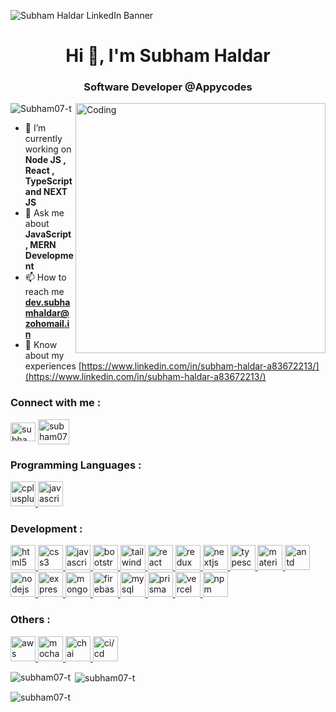 
![Subham Haldar LinkedIn Banner](https://github.com/subham07-t/Subham07-t/assets/82716446/360d8573-4b58-4f87-aca5-73b732e06c23)

<h1 align="center">Hi 👋, I'm Subham Haldar</h1>
<h3 align="center">Software Developer @Appycodes</h3>
<img
  align="right"
  alt="Coding"
  width="400"
  src="https://user-images.githubusercontent.com/74038190/212748830-4c709398-a386-4761-84d7-9e10b98fbe6e.gif"
/>
<p align="left">
  <img
    src="https://komarev.com/ghpvc/?username=subham07-t&label=Profile%20views&color=0e75b6&style=flat"
    alt="Subham07-t"
  />
</p>

- 🌱 I’m currently working on **Node JS , React , TypeScript and NEXT JS**
- 💬 Ask me about **JavaScript , MERN Development**
- 📫 How to reach me **dev.subhamhaldar@zohomail.in**
- 📄 Know about my experiences
  [https://www.linkedin.com/in/subham-haldar-a83672213/](https://www.linkedin.com/in/subham-haldar-a83672213/)

<h3 align="left">Connect with me :</h3>
<p align="left">
  <a href="https://linkedin.com/in/subham-haldar-a83672213" target="blank"
    ><img
      align="center"
      src="https://skillicons.dev/icons?i=linkedin"
      alt="subham-haldar-a83672213"
      height="30"
      width="40"
  /></a>
  <a href="https://github.com/subham07-t" target="blank"
    ><img
      align="center"
      src="https://skillicons.dev/icons?i=github"
      alt="subham07-t"
      height="40"
      width="50"
      style="color=red"
  /></a>
</p>

<h3 align="left">Programming Languages :</h3>
<p align="left">
  <a href="https://www.w3schools.com/cpp/" target="_blank" rel="noreferrer">
    <img
      src="https://skillicons.dev/icons?i=cpp"
      alt="cplusplus"
      width="40"
      height="40"
    />
  </a>
  <a href="https://developer.mozilla.org/en-US/docs/Web/JavaScript" target="\_blank" rel="noreferrer">
    <img
      src="https://skillicons.dev/icons?i=js"
      alt="javascript"
     width="40"
      height="40"
    />
  </a>
<!--   <a href="https://git-scm.com/" target="_blank" rel="noreferrer">
    <img
      src="https://skillicons.dev/icons?i=git"
      alt="git"
    width="40"
      height="40"
    />
  </a> -->
<!--     <a href="https://code.visualstudio.com/" target="_blank" rel="noreferrer">
    <img
      src="https://skillicons.dev/icons?i=vscode"
      alt="vscode"
      width="40"
      height="40"
    />
  </a> -->
<!--   <a href="https://postman.com" target="_blank" rel="noreferrer">
    <img
      src="https://www.vectorlogo.zone/logos/getpostman/getpostman-icon.svg"
      alt="postman"
      width="40"
      height="40"
    />
  </a> -->
   <!-- <a href="https://postman.com" target="_blank" rel="noreferrer">
    <img
      src="https://skillicons.dev/icons?i=postman"
      alt="postman"
      width="40"
      height="40"
    />
  </a> -->
<!--     <a href="https://www.mathworks.com/" target="_blank" rel="noreferrer">
    <img
      src="https://skillicons.dev/icons?i=matlab"
      alt="matlab"
      width="40"
      height="40"
    />
  </a> -->
</p>
<h3 align="left">Development :</h3>
<p align="left">
  <a href="https://www.w3.org/html/" target="_blank" rel="noreferrer">
    <img
      src="https://skillicons.dev/icons?i=html"
      alt="html5"
      width="40"
      height="40"
    />
  </a>
  <a href="https://www.w3schools.com/css/" target="_blank" rel="noreferrer">
    <img
      src="https://skillicons.dev/icons?i=css"
      alt="css3"
     width="40"
      height="40"
    />
  </a>
    <a href="https://developer.mozilla.org/en-US/docs/Web/JavaScript" target="\_blank" rel="noreferrer">
    <img
      src="https://skillicons.dev/icons?i=js"
      alt="javascript"
     width="40"
      height="40"
    />
  </a>
  <a href="https://getbootstrap.com" target="_blank" rel="noreferrer">
    <img
      src="https://skillicons.dev/icons?i=bootstrap"
      alt="bootstrap"
    width="40"
      height="40"
    />
  </a>
  <a href="https://tailwindcss.com/" target="_blank" rel="noreferrer">
    <img
      src="https://skillicons.dev/icons?i=tailwind"
      alt="tailwind"
      width="40"
      height="40"
    />
  </a>
  <a href="https://reactjs.org/" target="_blank" rel="noreferrer">
    <img
      src="https://skillicons.dev/icons?i=react"
      alt="react"
     width="40"
      height="40"
    />
  </a>
  <a href="https://redux.js.org" target="_blank" rel="noreferrer">
    <img
      src="https://skillicons.dev/icons?i=redux"
      alt="redux"
    width="40"
      height="40"
    />
  </a>
<!--   <a href="https://www.chartjs.org" target="_blank" rel="noreferrer">
    <img
      src="https://www.chartjs.org/media/logo-title.svg"
      alt="chartjs"
      width="40"
      height="40"
    />
  </a> -->
  <a href="https://nextjs.org/" target="_blank" rel="noreferrer">
    <img
      src="https://skillicons.dev/icons?i=nextjs"
      alt="nextjs"
     width="40"
      height="40"
    />
  </a>
  <a href="https://www.typescriptlang.org/" target="_blank" rel="noreferrer">
    <img
      src="https://skillicons.dev/icons?i=typescript"
      alt="typescript"
     width="40"
      height="40"
    />
  </a>
  <a href="https://mui.com/" target="_blank" rel="noreferrer">
    <img
      src="https://skillicons.dev/icons?i=materialui"
      alt="materialui"
      width="40"
      height="40"
    />
  </a>
  <a href="https://ant.design/" target="_blank" rel="noreferrer">
    <img
      src="https://user-images.githubusercontent.com/25181517/190887795-99cb0921-e57f-430b-a111-e165deedaa36.png"
      alt="antd"
      width="40"
      height="40"
    />
  </a>
  <a href="https://nodejs.org" target="_blank" rel="noreferrer">
    <img
      src="https://skillicons.dev/icons?i=nodejs"
      alt="nodejs"
     width="40"
      height="40"
    />
  </a>
  <a href="https://expressjs.com" target="_blank" rel="noreferrer">
    <img
      src="https://skillicons.dev/icons?i=express"
      alt="express"
     width="40"
      height="40"
    />
  </a>
  <a href="https://www.mongodb.com/" target="_blank" rel="noreferrer">
    <img
      src="https://skillicons.dev/icons?i=mongodb"
      alt="mongodb"
      width="40"
      height="40"
    />
  </a>
   <a href="https://firebase.google.com/" target="_blank" rel="noreferrer">
    <img
      src="https://skillicons.dev/icons?i=firebase"
      alt="firebase"
      width="40"
      height="40"
    />
  </a>
  <a href="https://www.mysql.com/" target="_blank" rel="noreferrer">
    <img
      src="https://skillicons.dev/icons?i=mysql"
      alt="mysql"
      width="40"
      height="40"
    />
  </a>
  <a href="https://www.prisma.io/" target="_blank" rel="noreferrer">
    <img
      src="https://skillicons.dev/icons?i=prisma"
      alt="prisma"
     width="40"
      height="40"
    />
  </a>
    <a href="https://vercel.com/" target="_blank" rel="noreferrer">
    <img
      src="https://skillicons.dev/icons?i=vercel"
      alt="vercel"
      width="40"
      height="40"
    />
  </a>
    <a href="https://www.npmjs.com/" target="_blank" rel="noreferrer">
    <img
      src="https://user-images.githubusercontent.com/25181517/121401671-49102800-c959-11eb-9f6f-74d49a5e1774.png"
      alt="npm"
      width="40"
      height="40"
    />
  </a>
</p>
<h3 align="left">Others :</h3>
<p align="left">
  <a href="https://aws.amazon.com" target="_blank" rel="noreferrer">
    <img
      src="https://skillicons.dev/icons?i=aws"
      alt="aws"
      width="40"
      height="40"
    />
  </a>
<!--   <a href="https://www.docker.com/" target="_blank" rel="noreferrer">
    <img
      src="https://skillicons.dev/icons?i=docker"
      alt="docker"
     width="40"
      height="40"
    />
  </a> -->
  <a href="https://mochajs.org" target="_blank" rel="noreferrer">
    <img
      src="https://user-images.githubusercontent.com/25181517/201476630-f47cfff6-fdee-4ee1-9092-1793b71b1ca3.png"
      alt="mocha"
      width="40"
      height="40"
    />
  </a>
  <a href="https://www.chaijs.com/" target="_blank" rel="noreferrer">
    <img
      src="https://user-images.githubusercontent.com/25181517/201476472-d2f5f644-cfc9-43e5-96d3-c8f40f18b5cb.png"
      alt="chai"
      width="40"
      height="40"
    />
  </a>
  <a href="https://about.gitlab.com/topics/ci-cd/" target="_blank" rel="noreferrer">
    <img
      src="https://user-images.githubusercontent.com/25181517/183868728-b2e11072-00a5-47e2-8a4e-4ebbb2b8c554.png"
      alt="ci/cd"
      width="40"
      height="40"
    />
  </a>
</p>

<p>
  <img
    align="left"
    src="https://github-readme-stats.subham07-t.vercel.app/api/top-langs?username=subham07-t&show_icons=true&locale=en&layout=compact&theme=tokyonight"
    alt="subham07-t"
  />
</p>
<p>
  &nbsp;<img
    align="center"
    src="https://github-readme-stats.subham07-t.vercel.app/api?username=subham07-t&show_icons=true&locale=en&theme=tokyonight&count_private=true"
    alt="subham07-t"
  />
</p>
<p>
  <img
    align="center"
    src="https://github-readme-streak-stats.herokuapp.com/?user=subham07-t&theme=tokyonight"
    alt="subham07-t"
  />
</p>
